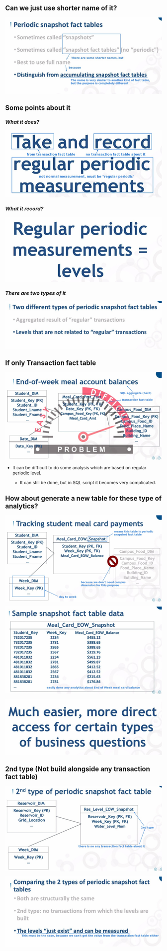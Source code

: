 ## **Can we just use shorter name of it?**

![Alt shorter name](pic/01.jpg)

## **Some points about it**

### _What it does?_

![Alt purpose](pic/02.jpg)

### _What it record?_

![Alt level](pic/03.jpg)

### _There are two types of it_

![Alt two types](pic/04.jpg)

## **If only Transaction fact table**

![Alt diff time period analytics from transaction table](pic/05.jpg)

- It can be difficult to do some analysis which are based on regular periodic level.

  - It can still be done, but in SQL script it becomes very complicated.

## **How about generate a new table for these type of analytics?**

![Alt periodic snapshot fact table example diagram](pic/06.jpg)

![Alt periodic snapshot fact table example sheet](pic/07.jpg)

![Alt why we make it](pic/08.jpg)

## **2nd type (Not build alongside any transaction fact table)**

![Alt 2nd type digram example](pic/09.jpg)

![Alt comparing to 2nd to 1st type](pic/10.jpg)
